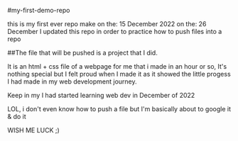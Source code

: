 #my-first-demo-repo

this is my first ever repo make on the: 15 December 2022
on the: 26 December I updated this repo in order to practice how to push files into a repo 

##The file that will be pushed is a project that I did. 

It is an html + css file of a webpage for me that i made in an hour or so, 
It's nothing special but I felt proud when I made it as it showed the little progess I had made
in my web development journey.

Keep in my I had started learning web dev in December of 2022 

LOL, i don't even know how to push a file but I'm basically about to google it & do it

WISH ME LUCK ;)
